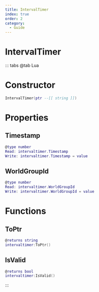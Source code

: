 ```yaml
---
title: IntervalTimer
index: true
order: 2
category:
  - Guide
---
```


# IntervalTimer

::: tabs
@tab Lua
# Constructor
```lua
IntervalTimer(ptr --[[ string ]])
```
# Properties
## Timestamp 
```lua
@type number
Read: intervaltimer.Timestamp
Write: intervaltimer.Timestamp = value
```
## WorldGroupId 
```lua
@type number
Read: intervaltimer.WorldGroupId
Write: intervaltimer.WorldGroupId = value
```
# Functions
## ToPtr
```lua
@returns string
intervaltimer:ToPtr()
```
## IsValid
```lua
@returns bool
intervaltimer:IsValid()
```

:::